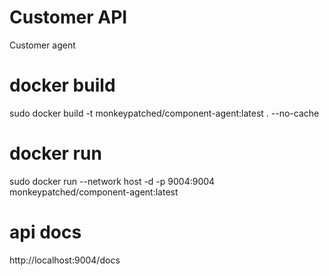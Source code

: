 # Customer API
Customer agent

# docker build 
sudo docker build -t monkeypatched/component-agent:latest . --no-cache

# docker run
sudo docker run  --network host -d -p 9004:9004 monkeypatched/component-agent:latest

# api docs
http://localhost:9004/docs
